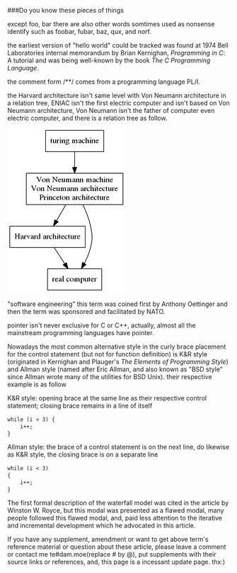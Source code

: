 ###Do you know these pieces of things

except foo, bar there are also other words somtimes used as nonsense identify such as foobar, fubar, baz, qux, and norf.

the earliest version of "hello world" could be tracked  was found at 1974 Bell Laboratories internal memorandum by Brian Kernighan, *Programming in C*: A tutorial and was being well-known by the book *The C Programming Language*.

the comment form /**/ comes from a programming language PL/I.

the Harvard architecture isn't same level with Von Neumann architecture in a relation tree, ENIAC isn't the first electric computer and isn't based on Von Neumann architecture, Von Neumann isn't the father of computer even electric computer, and there is a relation tree as follow.

![](relation_tree.png)

"software engineering" this term was coined first by Anthony Oettinger and then the term was sponsored and facilitated by NATO.

pointer isn't never exclusive for C or C++, actually, almost all the mainstream programming languages have pointer. 

Nowadays the most common alternative style in the curly brace placement for the control statement (but not for function definition) is K&R style (originated in Kernighan and Plauger's *The Elements of Programming Style*) and Allman style (named after Eric Allman, and also known as "BSD style" since Allman wrote many of the utilities for BSD Unix). their respective example is as follow

K&R style: opening brace at the same line as their respective control statement; closing brace remains in a line of itself
	
	while (i < 3) {
		i++;
	}

Allman style: the brace of a control statement is on the next line, do likewise as K&R style, the closing brace is on a separate line

	while (i < 3)
	{
		i++;	
	}

The first formal description of the waterfall model was cited in the article by Winston W. Royce, but this modal was presented as a flawed modal, many people followed this flawed modal, and, paid less attention to the iterative and incremental development which he advocated in this article.

If you have any supplement, amendment or want to get above term's reference material or question about these article, please leave a comment or contact me te#dam.moe(replace # by @), put supplements with their source links or references, and, this page is a incessant update page. thx:)